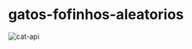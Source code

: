 # gatos-fofinhos-aleatorios

![cat-api](https://user-images.githubusercontent.com/98422749/164081981-3279f6d6-96fd-402d-9863-2a2e1da8ec61.png)
